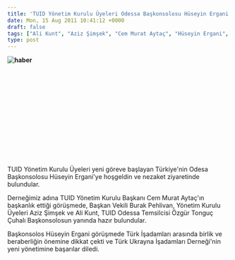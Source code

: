 ```yaml
---
title: 'TUID Yönetim Kurulu Üyeleri Odessa Başkonsolosu Hüseyin Ergani''yi Makamında Ziyaret Etti'
date: Mon, 15 Aug 2011 10:41:12 +0000
draft: false
tags: ["Ali Kunt", "Aziz Şimşek", "Cem Murat Aytaç", "Hüseyin Ergani", "Odesa", "Odesa Başkonsolosu Hüseyin Ergani", "Özgür Tonguç Çuhalı", "TUİD (Türk Ukrayna İşadamları Derneği)", "TUİD Odesa"]
type: post
---
```


**![haber](http://www.arsiv.tuid.org.ua/images/haber/odessa1.jpg)**

 

 







 

 

 

 

 

TUID Yönetim Kurulu Üyeleri yeni göreve başlayan Türkiye'nin Odesa Başkonsolosu Hüseyin Ergani'ye hoşgeldin ve nezaket ziyaretinde bulundular.

Derneğimiz adına TUID Yönetim Kurulu Başkanı Cem Murat Aytaç'ın başkanlık ettiği görüşmede, Başkan Vekili Burak Pehlivan, Yönetim Kurulu Üyeleri Aziz Şimşek ve Ali Kunt, TUID Odessa Temsilcisi Özgür Tonguç Çuhalı Başkonsolosun yanında hazır bulundular.

Başkonsolos Hüseyin Ergani görüşmede Türk İşadamları arasında birlik ve beraberliğin önemine dikkat çekti ve Türk Ukrayna İşadamları Derneği'nin yeni yönetimine başarılar diledi.




